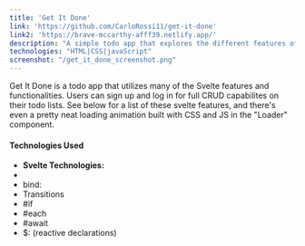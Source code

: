```yaml
---
title: 'Get It Done'
link: 'https://github.com/CarloRossi11/get-it-done'
link2: 'https://brave-mccarthy-afff39.netlify.app/'
description: "A simple todo app that explores the different features of Svelte"
technologies: "HTML|CSS|javaScript"
screenshot: "/get_it_done_screenshot.png"
---
```


Get It Done is a todo app that utilizes many of the Svelte features and functionalities. Users can sign up and log in for full CRUD capabilites on their todo lists. See below for a list of these svelte features, and there's even a pretty neat loading animation built with CSS and JS in the "Loader" component.

#### Technologies Used
- **Svelte Technologies:**
- <slot>
- bind:
- Transitions
- #if
- #each
- #await
- $: (reactive declarations)
